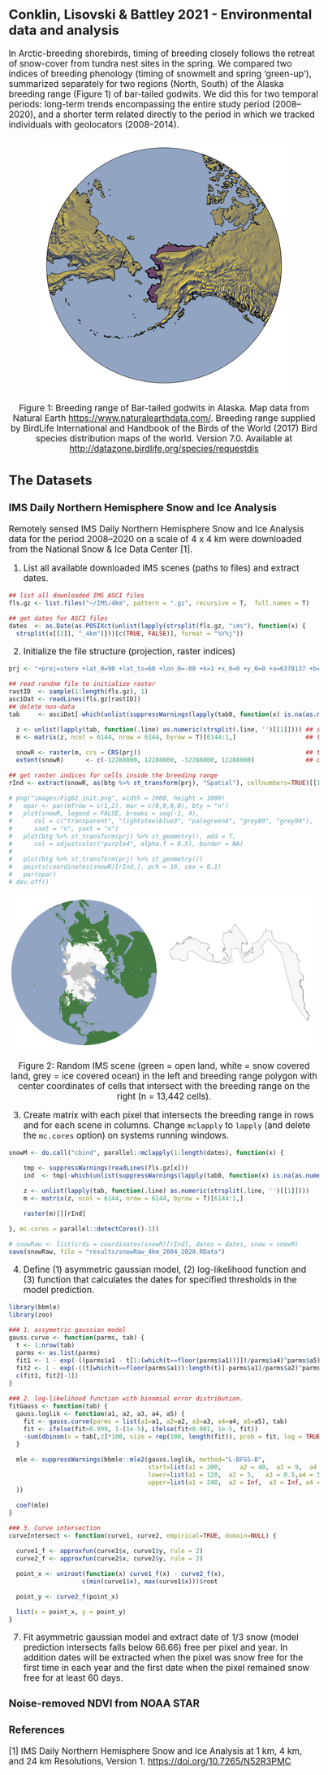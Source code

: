 
<style type="text/css">

body, td {
   font-size: 17px;
}
code.r{
  font-size: 12px;
}
pre {
  font-size: 12px
}
</style>

## Conklin, Lisovski & Battley 2021 - Environmental data and analysis

In Arctic-breeding shorebirds, timing of breeding closely follows the
retreat of snow-cover from tundra nest sites in the spring. We compared
two indices of breeding phenology (timing of snowmelt and spring
‘green-up’), summarized separately for two regions (North, South) of
the Alaska breeding range (Figure 1) of bar-tailed godwits. We did this
for two temporal periods: long-term trends encompassing the entire study
period (2008–2020), and a shorter term related directly to the period in
which we tracked individuals with geolocators (2008–2014).

<center>

<img src="images/Fig01_breedingRange.png"></img>

<figcaption>

Figure 1: Breeding range of Bar-tailed godwits in Alaska. Map data from
Natural Earth <https://www.naturalearthdata.com/>. Breeding range
supplied by BirdLife International and Handbook of the Birds of the
World (2017) Bird species distribution maps of the world. Version 7.0.
Available at <http://datazone.birdlife.org/species/requestdis>

</figcaption>

</center>

## The Datasets

### IMS Daily Northern Hemisphere Snow and Ice Analysis

Remotely sensed IMS Daily Northern Hemisphere Snow and Ice Analysis data
for the period 2008–2020 on a scale of 4 x 4 km were downloaded from the
National Snow & Ice Data Center \[1\].

1.  List all available downloaded IMS scenes (paths to files) and
    extract dates.

<!-- end list -->

``` r
## list all downloaded IMS ASCI files
fls.gz <- list.files("~/IMS/4km", pattern = ".gz", recursive = T,  full.names = T)

## get dates for ASCI files
dates  <- as.Date(as.POSIXct(unlist(lapply(strsplit(fls.gz, "ims"), function(x) {
  strsplit(x[[2]], "_4km")}))[c(TRUE, FALSE)], format = "%Y%j"))
```

2.  Initialize the file structure (projection, raster indices)

<!-- end list -->

``` r
prj <- "+proj=stere +lat_0=90 +lat_ts=60 +lon_0=-80 +k=1 +x_0=0 +y_0=0 +a=6378137 +b=6356257 +units=m +no_defs"

## read random file to initialize raster
rastID  <- sample(1:length(fls.gz), 1)
asciDat <- readLines(fls.gz[rastID])
## delete non-data
tab     <- asciDat[-which(unlist(suppressWarnings(lapply(tab0, function(x) is.na(as.numeric(gsub(" ", "", x)))))))]
  
  z <- unlist(lapply(tab, function(.line) as.numeric(strsplit(.line, '')[[1]]))) ## snow data to vector
  m <- matrix(z, ncol = 6144, nrow = 6144, byrow = T)[6144:1,]                   ## to matrix (and flip)                         

  snowR <- raster(m, crs = CRS(prj))                                             ## to raster
  extent(snowR)      <- c(-12288000, 12288000, -12288000, 12288000)              ## define extent

## get raster indices for cells inside the breeding range  
rInd <- extract(snowR, as(btg %>% st_transform(prj), "Spatial"), cellnumbers=TRUE)[[1]][,1]
  
# png("images/Fig02_init.png", width = 2000, height = 1000)
#   opar <- par(mfrow = c(1,2), mar = c(0,0,0,0), bty = "n")
#   plot(snowR, legend = FALSE, breaks = seq(-1, 4),
#      col = c("transparent", "lightsteelblue3", "palegreen4", "grey80", "grey99"),
#      xaxt = "n", yaxt = "n")
#   plot(btg %>% st_transform(prj) %>% st_geometry(), add = T, 
#      col = adjustcolor("purple4", alpha.f = 0.5), border = NA)
# 
#   plot(btg %>% st_transform(prj) %>% st_geometry())
#   points(coordinates(snowR)[rInd,], pch = 16, cex = 0.1)
#   par(opar)
# dev.off()
```

<center>

<img src="images/Fig02_init.png"></img>

<figcaption>

Figure 2: Random IMS scene (green = open land, white = snow covered
land, grey = ice covered ocean) in the left and breeding range polygon
with center coordinates of cells that intersect with the breeding range
on the right (n = 13,442 cells).

</figcaption>

</center>

3.  Create matrix with each pixel that intersects the breeding range in
    rows and for each scene in columns. Change `mclapply` to `lapply`
    (and delete the `mc.cores` option) on systems running windows.

<!-- end list -->

``` r
snowM <- do.call("cbind", parallel::mclapply(1:length(dates), function(x) {  
    
    tmp <- suppressWarnings(readLines(fls.gz[x]))
    ind  <- tmp[-which(unlist(suppressWarnings(lapply(tab0, function(x) is.na(as.numeric(gsub(" ", "", x)))))))]
    
    z <- unlist(lapply(tab, function(.line) as.numeric(strsplit(.line, '')[[1]])))
    m <- matrix(z, ncol = 6144, nrow = 6144, byrow = T)[6144:1,]  
    
    raster(m)[][rInd]
    
}, mc.cores = parallel::detectCores()-1))
  
# snowRaw <- list(crds = coordinates(snowR)[rInd], dates = dates, snow = snowM)
save(snowRaw, file = "results/snowRaw_4km_2004_2020.RData")
```

4.  Define (1) asymmetric gaussian model, (2) log-likelihood function
    and (3) function that calculates the dates for specified thresholds
    in the model prediction.

<!-- end list -->

``` r
library(bbmle)
library(zoo)

### 1. assymetric gaussian model
gauss.curve <- function(parms, tab) {
  t <- 1:nrow(tab)
  parms <- as.list(parms)
  fit1 <- 1 - exp(-((parms$a1 - t[1:(which(t==floor(parms$a1)))])/parms$a4)^parms$a5)
  fit2 <- 1 - exp(-((t[which(t==floor(parms$a1)):length(t)]-parms$a1)/parms$a2)^parms$a3)
  c(fit1, fit2[-1])
}

### 2. log-likelihood function with binomial error distribution.
fitGauss <- function(tab) {
  gauss.loglik <- function(a1, a2, a3, a4, a5) {
    fit <- gauss.curve(parms = list(a1=a1, a2=a2, a3=a3, a4=a4, a5=a5), tab)  
    fit <- ifelse(fit>0.999, 1-(1e-5), ifelse(fit<0.001, 1e-5, fit))
    -sum(dbinom(x = tab[,2]*100, size = rep(100, length(fit)), prob = fit, log = TRUE), na.rm=T)
  } 
  
  mle <- suppressWarnings(bbmle::mle2(gauss.loglik, method="L-BFGS-B",
                                      start=list(a1 = 200,     a2 = 40,  a3 = 9,  a4 = 40, a5 = 9),
                                      lower=list(a1 = 120,  a2 = 5,   a3 = 0.5,a4 = 5,  a5 = 0.5),
                                      upper=list(a1 = 240,  a2 = Inf,  a3 = Inf, a4 =  Inf, a5 =  Inf)
  ))
  
  coef(mle)
} 

### 3. Curve intersection
curveIntersect <- function(curve1, curve2, empirical=TRUE, domain=NULL) {

  curve1_f <- approxfun(curve1$x, curve1$y, rule = 2)
  curve2_f <- approxfun(curve2$x, curve2$y, rule = 2)

  point_x <- uniroot(function(x) curve1_f(x) - curve2_f(x),
                    c(min(curve1$x), max(curve1$x)))$root

  point_y <- curve2_f(point_x)
  
  list(x = point_x, y = point_y)
} 
```

7.  Fit asymmetric gaussian model and extract date of 1/3 snow (model
    prediction intersects falls below 66.66) free per pixel and year. In
    addition dates will be extracted when the pixel was snow free for
    the first time in each year and the first date when the pixel
    remained snow free for at least 60 days.

### Noise-removed NDVI from NOAA STAR

### References

\[1\] IMS Daily Northern Hemisphere Snow and Ice Analysis at 1 km, 4 km,
and 24 km Resolutions, Version 1. <https://doi.org/10.7265/N52R3PMC>
